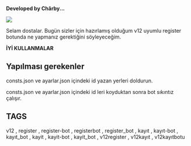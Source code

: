 **Developed by Chârby...**

![](https://i.ibb.co/Jkx38NQ/charby.png)


Selam dostalar. Bugün sizler için hazırlamış olduğum v12 uyumlu register botunda ne yapmanız gerektiğini söyleyeceğim.

**İYİ KULLANMALAR**



Yapılması gerekenler
--
consts.json ve ayarlar.json içindeki id yazan yerleri doldurun.

consts.json ve ayarlar.json içindeki id leri koyduktan sonra bot sıkıntız çalışır.












TAGS
----
v12 , register , register-bot , registerbot 
, register_bot , kayıt , kayıt-bot , kayıt_bot
, kayit , kayit-bot , kayit_bot
, v12register , v12kayıt , v12kayıtbotu